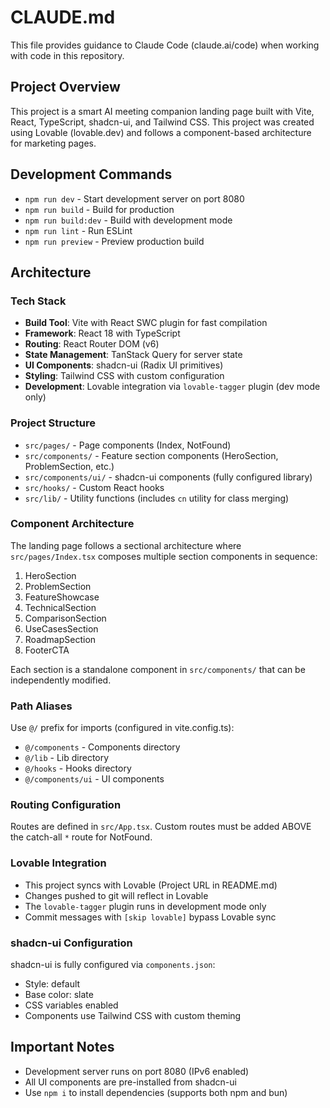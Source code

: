 # CLAUDE.md

This file provides guidance to Claude Code (claude.ai/code) when working with code in this repository.

## Project Overview

This project is a smart AI meeting companion landing page built with Vite, React, TypeScript, shadcn-ui, and Tailwind CSS. This project was created using Lovable (lovable.dev) and follows a component-based architecture for marketing pages.

## Development Commands

- `npm run dev` - Start development server on port 8080
- `npm run build` - Build for production
- `npm run build:dev` - Build with development mode
- `npm run lint` - Run ESLint
- `npm run preview` - Preview production build

## Architecture

### Tech Stack
- **Build Tool**: Vite with React SWC plugin for fast compilation
- **Framework**: React 18 with TypeScript
- **Routing**: React Router DOM (v6)
- **State Management**: TanStack Query for server state
- **UI Components**: shadcn-ui (Radix UI primitives)
- **Styling**: Tailwind CSS with custom configuration
- **Development**: Lovable integration via `lovable-tagger` plugin (dev mode only)

### Project Structure
- `src/pages/` - Page components (Index, NotFound)
- `src/components/` - Feature section components (HeroSection, ProblemSection, etc.)
- `src/components/ui/` - shadcn-ui components (fully configured library)
- `src/hooks/` - Custom React hooks
- `src/lib/` - Utility functions (includes `cn` utility for class merging)

### Component Architecture
The landing page follows a sectional architecture where `src/pages/Index.tsx` composes multiple section components in sequence:
1. HeroSection
2. ProblemSection
3. FeatureShowcase
4. TechnicalSection
5. ComparisonSection
6. UseCasesSection
7. RoadmapSection
8. FooterCTA

Each section is a standalone component in `src/components/` that can be independently modified.

### Path Aliases
Use `@/` prefix for imports (configured in vite.config.ts):
- `@/components` - Components directory
- `@/lib` - Lib directory
- `@/hooks` - Hooks directory
- `@/components/ui` - UI components

### Routing Configuration
Routes are defined in `src/App.tsx`. Custom routes must be added ABOVE the catch-all `*` route for NotFound.

### Lovable Integration
- This project syncs with Lovable (Project URL in README.md)
- Changes pushed to git will reflect in Lovable
- The `lovable-tagger` plugin runs in development mode only
- Commit messages with `[skip lovable]` bypass Lovable sync

### shadcn-ui Configuration
shadcn-ui is fully configured via `components.json`:
- Style: default
- Base color: slate
- CSS variables enabled
- Components use Tailwind CSS with custom theming

## Important Notes
- Development server runs on port 8080 (IPv6 enabled)
- All UI components are pre-installed from shadcn-ui
- Use `npm i` to install dependencies (supports both npm and bun)
